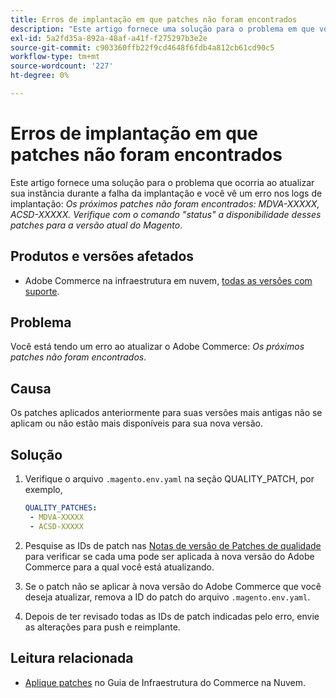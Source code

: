 ```yaml
---
title: Erros de implantação em que patches não foram encontrados
description: "Este artigo fornece uma solução para o problema em que você vê um erro *Os próximos patches não foram encontrados: MDVA-XXXXX, ACSD-XXXXX. Verifique com o comando 'status' a disponibilidade desses patches para a versão atual do Magento*."
exl-id: 5a2fd35a-892a-48af-a41f-f275297b3e2e
source-git-commit: c903360ffb22f9cd4648f6fdb4a812cb61cd90c5
workflow-type: tm+mt
source-wordcount: '227'
ht-degree: 0%

---
```


# Erros de implantação em que patches não foram encontrados

Este artigo fornece uma solução para o problema que ocorria ao atualizar sua instância durante a falha da implantação e você vê um erro nos logs de implantação: *Os próximos patches não foram encontrados: MDVA-XXXXX, ACSD-XXXXX. Verifique com o comando &quot;status&quot; a disponibilidade desses patches para a versão atual do Magento*.

## Produtos e versões afetados

* Adobe Commerce na infraestrutura em nuvem, [todas as versões com suporte](https://magento.com/sites/default/files/magento-software-lifecycle-policy.pdf).


## Problema

Você está tendo um erro ao atualizar o Adobe Commerce: *Os próximos patches não foram encontrados*.

## Causa

Os patches aplicados anteriormente para suas versões mais antigas não se aplicam ou não estão mais disponíveis para sua nova versão.

## Solução

1. Verifique o arquivo `.magento.env.yaml` na seção QUALITY_PATCH, por exemplo,

   ```yaml
   QUALITY_PATCHES:
    - MDVA-XXXXX
    - ACSD-XXXXX
   ```

1. Pesquise as IDs de patch nas [Notas de versão de Patches de qualidade](/docs/commerce-operations/tools/quality-patches-tool/release-notes.html) para verificar se cada uma pode ser aplicada à nova versão do Adobe Commerce para a qual você está atualizando.
1. Se o patch não se aplicar à nova versão do Adobe Commerce que você deseja atualizar, remova a ID do patch do arquivo `.magento.env.yaml`.
1. Depois de ter revisado todas as IDs de patch indicadas pelo erro, envie as alterações para push e reimplante.

## Leitura relacionada

* [Aplique patches](/docs/commerce-cloud-service/user-guide/develop/upgrade/apply-patches.html?lang=en#apply-a-patch-in-a-local-environment) no Guia de Infraestrutura do Commerce na Nuvem.
